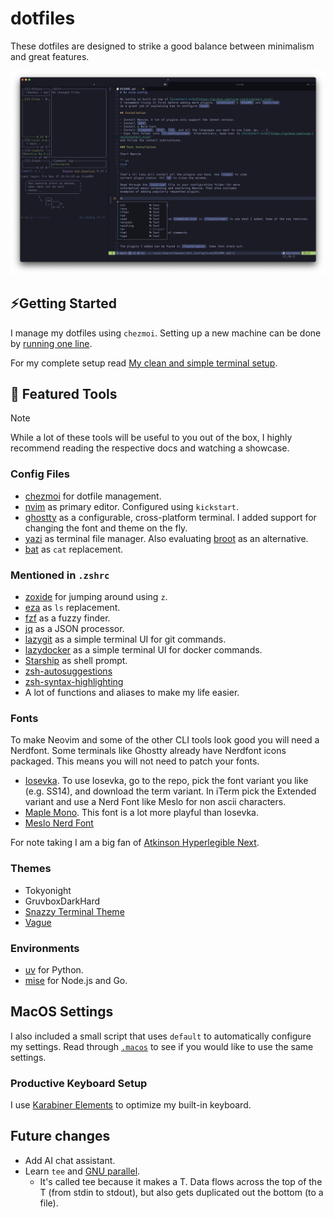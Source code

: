 # dotfiles

These dotfiles are designed to strike a good balance between minimalism and great features.

![preview](./imgs/ghostty-setup.png)

## ⚡Getting Started

I manage my dotfiles using `chezmoi`. Setting up a new machine can be done by [running one line](https://www.chezmoi.io/quick-start/#set-up-a-new-machine-with-a-single-command).

For my complete setup read [My clean and simple terminal setup](https://ratoru.com/blog/terminal).

## 🔨 Featured Tools

> [!NOTE]
> While a lot of these tools will be useful to you out of the box,
> I highly recommend reading the respective docs and watching a showcase.

### Config Files

- [chezmoi](https://www.chezmoi.io/) for dotfile management.
- [nvim](./dot_config/nvim/) as primary editor. Configured using `kickstart`.
- [ghostty](./dot_config/ghostty/) as a configurable, cross-platform terminal. I added support for changing the font and theme on the fly.
- [yazi](https://yazi-rs.github.io/) as terminal file manager. Also evaluating [broot](https://github.com/Canop/broot) as an alternative.
- [bat](https://github.com/sharkdp/bat) as `cat` replacement.

### Mentioned in `.zshrc`

- [zoxide](https://github.com/ajeetdsouza/zoxide) for jumping around using `z`.
- [eza](https://github.com/eza-community/eza) as `ls` replacement.
- [fzf](https://github.com/junegunn/fzf) as a fuzzy finder.
- [jq](https://github.com/jqlang/jq) as a JSON processor.
- [lazygit](https://github.com/jesseduffield/lazygit) as a simple terminal UI for git commands.
- [lazydocker](https://github.com/jesseduffield/lazydocker) as a simple terminal UI for docker commands.
- [Starship](https://starship.rs/) as shell prompt.
- [zsh-autosuggestions](https://github.com/zsh-users/zsh-autosuggestions)
- [zsh-syntax-highlighting](https://github.com/zsh-users/zsh-syntax-highlighting)
- A lot of functions and aliases to make my life easier.

### Fonts

To make Neovim and some of the other CLI tools look good you will need a Nerdfont. Some terminals like Ghostty already have Nerdfont icons packaged. This means you will not need to patch your fonts.

- [Iosevka](https://github.com/be5invis/Iosevka/tree/v30.3.3). To use Iosevka, go to the repo, pick the font variant you like (e.g. SS14), and download the term variant. In iTerm pick the Extended variant and use a Nerd Font like Meslo for non ascii characters.
- [Maple Mono](https://github.com/subframe7536/maple-font). This font is a lot more playful than Iosevka.
- [Meslo Nerd Font](https://github.com/romkatv/powerlevel10k/blob/master/font.md)

For note taking I am a big fan of [Atkinson Hyperlegible Next](https://www.brailleinstitute.org/about-us/news/braille-institute-launches-enhanced-atkinson-hyperlegible-font-to-make-reading-easier/).

### Themes

- Tokyonight
- GruvboxDarkHard
- [Snazzy Terminal Theme](https://github.com/sindresorhus/iterm2-snazzy)
- [Vague](https://github.com/vague2k/vague.nvim)

### Environments

- [uv](https://github.com/astral-sh/uv) for Python.
- [mise](https://mise.jdx.dev/) for Node.js and Go.

## MacOS Settings

I also included a small script that uses `default` to automatically configure my settings.
Read through [`.macos`](./executable_dot_macos) to see if you would like to use the same settings.

### Productive Keyboard Setup

I use [Karabiner Elements](./dot_config/private_karabiner/) to optimize my built-in keyboard.

## Future changes

- Add AI chat assistant.
- Learn `tee` and [GNU parallel](https://blog.ronin.cloud/gnu-parallel/).
  - It's called tee because it makes a T. Data flows across the top of the T (from stdin to stdout), but also gets duplicated out the bottom (to a file).
